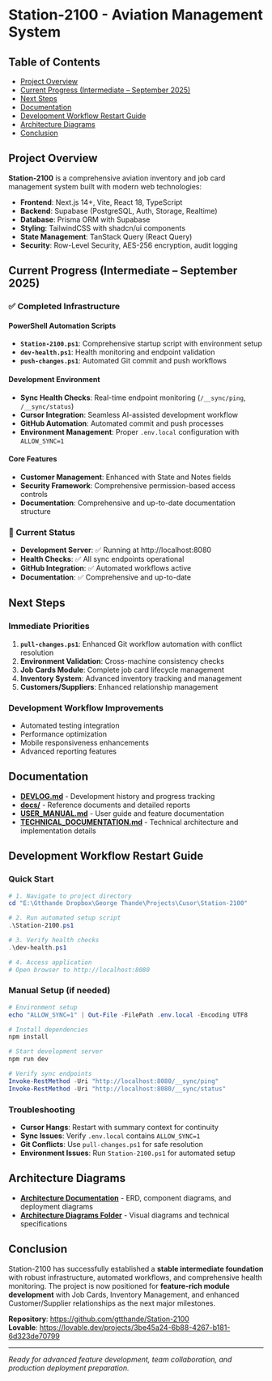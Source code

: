 # Station-2100 - Aviation Management System

## Table of Contents

- [Project Overview](#project-overview)
- [Current Progress (Intermediate – September 2025)](#current-progress-intermediate--september-2025)
- [Next Steps](#next-steps)
- [Documentation](#documentation)
- [Development Workflow Restart Guide](#development-workflow-restart-guide)
- [Architecture Diagrams](#architecture-diagrams)
- [Conclusion](#conclusion)

## Project Overview

**Station-2100** is a comprehensive aviation inventory and job card management system built with modern web technologies:

- **Frontend**: Next.js 14+, Vite, React 18, TypeScript
- **Backend**: Supabase (PostgreSQL, Auth, Storage, Realtime)
- **Database**: Prisma ORM with Supabase
- **Styling**: TailwindCSS with shadcn/ui components
- **State Management**: TanStack Query (React Query)
- **Security**: Row-Level Security, AES-256 encryption, audit logging

## Current Progress (Intermediate – September 2025)

### ✅ Completed Infrastructure

#### PowerShell Automation Scripts
- **`Station-2100.ps1`**: Comprehensive startup script with environment setup
- **`dev-health.ps1`**: Health monitoring and endpoint validation
- **`push-changes.ps1`**: Automated Git commit and push workflows

#### Development Environment
- **Sync Health Checks**: Real-time endpoint monitoring (`/__sync/ping`, `/__sync/status`)
- **Cursor Integration**: Seamless AI-assisted development workflow
- **GitHub Automation**: Automated commit and push processes
- **Environment Management**: Proper `.env.local` configuration with `ALLOW_SYNC=1`

#### Core Features
- **Customer Management**: Enhanced with State and Notes fields
- **Security Framework**: Comprehensive permission-based access controls
- **Documentation**: Comprehensive and up-to-date documentation structure

### 🔧 Current Status
- **Development Server**: ✅ Running at http://localhost:8080
- **Health Checks**: ✅ All sync endpoints operational
- **GitHub Integration**: ✅ Automated workflows active
- **Documentation**: ✅ Comprehensive and up-to-date

## Next Steps

### Immediate Priorities
1. **`pull-changes.ps1`**: Enhanced Git workflow automation with conflict resolution
2. **Environment Validation**: Cross-machine consistency checks
3. **Job Cards Module**: Complete job card lifecycle management
4. **Inventory System**: Advanced inventory tracking and management
5. **Customers/Suppliers**: Enhanced relationship management

### Development Workflow Improvements
- Automated testing integration
- Performance optimization
- Mobile responsiveness enhancements
- Advanced reporting features

## Documentation

- **[DEVLOG.md](./DEVLOG.md)** - Development history and progress tracking
- **[docs/](./docs/)** - Reference documents and detailed reports
- **[USER_MANUAL.md](./USER_MANUAL.md)** - User guide and feature documentation
- **[TECHNICAL_DOCUMENTATION.md](./TECHNICAL_DOCUMENTATION.md)** - Technical architecture and implementation details

## Development Workflow Restart Guide

### Quick Start
```powershell
# 1. Navigate to project directory
cd "E:\Gtthande Dropbox\George Thande\Projects\Cusor\Station-2100"

# 2. Run automated setup script
.\Station-2100.ps1

# 3. Verify health checks
.\dev-health.ps1

# 4. Access application
# Open browser to http://localhost:8080
```

### Manual Setup (if needed)
```powershell
# Environment setup
echo "ALLOW_SYNC=1" | Out-File -FilePath .env.local -Encoding UTF8

# Install dependencies
npm install

# Start development server
npm run dev

# Verify sync endpoints
Invoke-RestMethod -Uri "http://localhost:8080/__sync/ping"
Invoke-RestMethod -Uri "http://localhost:8080/__sync/status"
```

### Troubleshooting
- **Cursor Hangs**: Restart with summary context for continuity
- **Sync Issues**: Verify `.env.local` contains `ALLOW_SYNC=1`
- **Git Conflicts**: Use `pull-changes.ps1` for safe resolution
- **Environment Issues**: Run `Station-2100.ps1` for automated setup

## Architecture Diagrams

- **[Architecture Documentation](./docs/architecture.md)** - ERD, component diagrams, and deployment diagrams
- **[Architecture Diagrams Folder](./docs/architecture/)** - Visual diagrams and technical specifications

## Conclusion

Station-2100 has successfully established a **stable intermediate foundation** with robust infrastructure, automated workflows, and comprehensive health monitoring. The project is now positioned for **feature-rich module development** with Job Cards, Inventory Management, and enhanced Customer/Supplier relationships as the next major milestones.

**Repository**: https://github.com/gtthande/Station-2100  
**Lovable**: https://lovable.dev/projects/3be45a24-6b88-4267-b181-6d323de70799

---

*Ready for advanced feature development, team collaboration, and production deployment preparation.*
